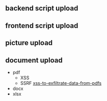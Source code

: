 ## backend script upload

## frontend script upload


## picture  upload


## document upload
- pdf
  - XSS
  - SSRF  [xss-to-exfiltrate-data-from-pdfs](https://pentestmag.com/xss-to-exfiltrate-data-from-pdfs/)
- docx
- xlsx
